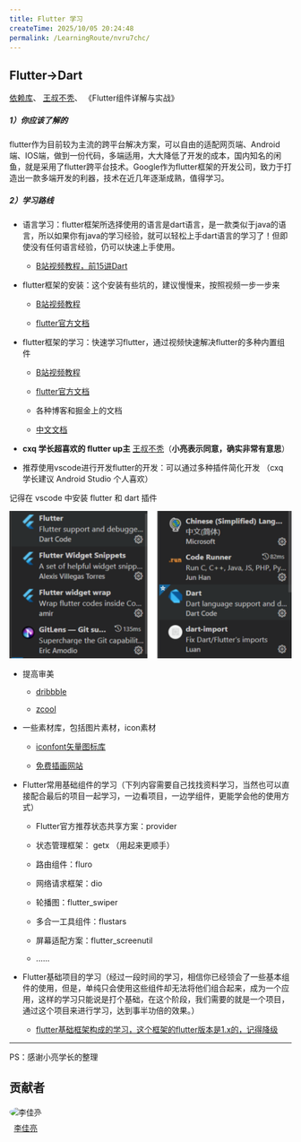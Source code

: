 ```yaml
---
title: Flutter 学习
createTime: 2025/10/05 20:24:48
permalink: /LearningRoute/nvru7chc/
---
```

## Flutter→Dart

&#x20;[依赖库](https://pub-web.flutter-io.cn/)、  [王叔不秃](https://space.bilibili.com/589533168?spm_id_from=333.337.0.0)、  《Flutter组件详解与实战》

##### 1）你应该了解的

flutter作为目前较为主流的跨平台解决方案，可以自由的适配网页端、Android端、IOS端，做到一份代码，多端适用，大大降低了开发的成本，国内知名的闲鱼，就是采用了flutter跨平台技术。Google作为flutter框架的开发公司，致力于打造出一款多端开发的利器，技术在近几年逐渐成熟，值得学习。

##### 2）学习路线

* 语言学习：flutter框架所选择使用的语言是dart语言，是一款类似于java的语言，所以如果你有java的学习经验，就可以轻松上手dart语言的学习了！但即使没有任何语言经验，仍可以快速上手使用。

  * [B站视频教程，前15讲Dart](https://www.bilibili.com/video/BV1S4411E7LY?from=search\&seid=15503597704627681760)

* flutter框架的安装：这个安装有些坑的，建议慢慢来，按照视频一步一步来

  * [B站视频教程](https://www.bilibili.com/video/BV1S4411E7LY?from=search\&seid=15503597704627681760)

  * [flutter官方文档](https://flutterchina.club/setup-windows/)

* flutter框架的学习：快速学习flutter，通过视频快速解决flutter的多种内置组件

  * [B站视频教程](https://www.bilibili.com/video/BV1S4411E7LY?from=search\&seid=15503597704627681760)

  * [flutter官方文档](https://flutterchina.club/setup-windows/)

  * 各种博客和掘金上的文档

  * [中文文档](https://flutter.cn/docs)

* **cxq 学长超喜欢的 flutter up主**  [王叔不秃](https://space.bilibili.com/589533168?spm_id_from=333.337.0.0)（**小亮表示同意，确实非常有意思**）

* 推荐使用vscode进行开发flutter的开发：可以通过多种插件简化开发   （cxq 学长建议 Android Studio 个人喜欢）

记得在 vscode 中安装 flutter 和 dart 插件

![](images/Flutter.png)

* 提高审美

  * [dribbble](https://dribbble.com/)

  * [zcool](https://www.zcool.com.cn/)

* 一些素材库，包括图片素材，icon素材

  * [iconfont矢量图标库](https://www.iconfont.cn/)

  * [免费插画网站](https://iradesign.io/)

* Flutter常用基础组件的学习（下列内容需要自己找找资料学习，当然也可以直接配合最后的项目一起学习，一边看项目，一边学组件，更能学会他的使用方式）

  * Flutter官方推荐状态共享方案：provider

  * 状态管理框架： getx （用起来更顺手）

  * 路由组件：fluro

  * 网络请求框架：dio

  * 轮播图：flutter\_swiper

  * 多合一工具组件：flustars

  * 屏幕适配方案：flutter\_screenutil

  * ......

* Flutter基础项目的学习（经过一段时间的学习，相信你已经领会了一些基本组件的使用，但是，单纯只会使用这些组件却无法将他们组合起来，成为一个应用，这样的学习只能说是打个基础，在这个阶段，我们需要的就是一个项目，通过这个项目来进行学习，达到事半功倍的效果。）

  * [flutter基础框架构成的学习，这个框架的flutter版本是1.x的，记得降级](https://github.com/haolizi/electricity_flutter)

***

PS：感谢小亮学长的整理&#x20;

## 贡献者

<div class="contributors-list" style="display: flex; gap: 20px; flex-wrap: wrap; margin-top: 20px;">
  <!-- 贡献者 1 -->    
  <div style="text-align: center;">
    <img src="https://avatars.githubusercontent.com/u/165021503?v=4" alt="李佳亮" style="width: 80px; border-radius: 50%;" />
    <p style="margin-top: 8px;"><a href="https://github.com/LucaAnd2024?tab=repositories" target="_blank">李佳亮</a></p>
  </div>

</div>